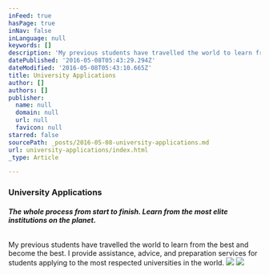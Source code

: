 ```yaml
---
inFeed: true
hasPage: true
inNav: false
inLanguage: null
keywords: []
description: 'My previous students have travelled the world to learn from the best and become the best. I provide assistance, advice, and preparation services for students applying to the most respected universities in the world.'
datePublished: '2016-05-08T05:43:29.294Z'
dateModified: '2016-05-08T05:43:10.665Z'
title: University Applications
author: []
authors: []
publisher:
  name: null
  domain: null
  url: null
  favicon: null
starred: false
sourcePath: _posts/2016-05-08-university-applications.md
url: university-applications/index.html
_type: Article

---
```

### University Applications

###### **The whole process from start to finish. Learn from the most elite institutions on the planet.**

My previous students have travelled the world to learn from the best and become the best. I provide assistance, advice, and preparation services for students applying to the most respected universities in the world.
![](https://the-grid-user-content.s3-us-west-2.amazonaws.com/88f53625-c991-4d87-a80c-8a5883a5ff84.jpg)
![](https://the-grid-user-content.s3-us-west-2.amazonaws.com/41ab4663-5805-435f-ad6f-c3626c57c6d7.jpg)